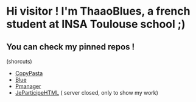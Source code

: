 # Hi visitor ! I'm ThaaoBlues, a french student at INSA Toulouse school ;)
## You can check my pinned repos !
(shorcuts)

- [CopyPasta](https://github.com/copypastaofficial/copypasta)
- [Blue](https://github.com/thaaoblues/Blue)
- [Pmanager](https://github.com/thaaoblues/pmanager)
- [JeParticipeHTML](https://github.com/thaaoblues/jeparticipehtml) ( server closed, only to show my work)
<!---
ThaaoBlues/ThaaoBlues is a ✨ special ✨ repository because its `README.md` (this file) appears on your GitHub profile.
You can click the Preview link to take a look at your changes.
--->
